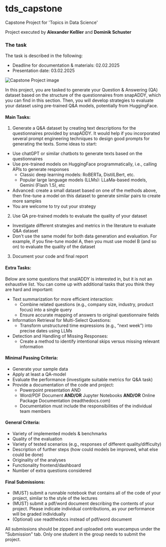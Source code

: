 # tds_capstone
Capstone Project for 'Topics in Data Science' 

Project executed by **Alexander Keßler** and **Dominik Schuster**

### The task
The task is described in the following:

* Deadline for documentation & materials: 02.02.2025
* Presentation date: 03.02.2025

![Capstone Project image](https://wuecampus.uni-wuerzburg.de/moodle/pluginfile.php/4893180/course/section/764369/image.png)

In this project, you are tasked to generate your Question & Answering (QA) dataset based on the structure of the questionnaires from snapADDY, which you can find in this section. Then, you will develop strategies to evaluate your dataset using pre-trained Q&A models, potentially from HuggingFace. 

#### **Main Tasks:**

1. Generate a Q&A dataset by creating text descriptions for the questionnaires provided by snapADDY. It would help if you incorporated several prompt engineering techniques to design good prompts for generating the texts. Some ideas to start:
* Use chatGPT or similar chatbots to generate texts based on the questionnaires
* Use pre-trained models on HuggingFace programmatically, i.e., calling APIs to generate responses
  * Classic deep learning models: RoBERTa, DistilLBert, etc.
  * Popular large language models (LLMs): LLaMa-based models, Gemini (Flash 1.5), etc
* Advanced: create a small dataset based on one of the methods above, then fine-tune a model on this dataset to generate similar pairs to create more samples
* You are welcome to try out your strategy
2. Use QA pre-trained models to evaluate the quality of your dataset
* Investigate different strategies and metrics in the literature to evaluate Q&A dataset
* Don't use the same model for both data generation and evaluation. For example, if you fine-tune model A, then you must use model B (and so on) to evaluate the quality of the dataset
3. Document your code and final report

#### **Extra Tasks:**

Below are some questions that snalADDY is interested in, but it is not an exhaustive list. You can come up with additional tasks that you think they are hard and important:

* Text summarization for more efficient interaction:
  * Combine related questions (e.g., company size, industry, product focus) into a single query
  * Ensure accurate mapping of answers to original questionnaire fields
* Information Retrieval for Multi-Select Questions:
  * Transform unstructured time expressions (e.g., “next week”) into precise dates using LLMs
* Detection and Handling of Missing Responses:
  * Create a method to identify intentional skips versus missing relevant information

#### **Minimal Passing Criteria:**

* Generate your sample data
* Apply at least a QA-model
* Evaluate the performance (investigate suitable metrics for Q&A task)
* Provide a documentation of the code and project:
  * Powerpoint presentation AND
  * Word/PDF Document **AND/OR** Jupyter Notebooks **AND/OR** Online Package Documentation (readthedocs.com)
  * Documentation must include the responsibilities of the individual team members

#### **General Criteria:**

* Variety of implemented models & benchmarks
* Quality of the evaluation
* Variety of tested scenarios (e.g., responses of different quality/difficulty)
* Description of further steps (how could models be improved, what else could be done)
* Originality of the analyses
* Functionality frontend/dashboard
* Number of extra questions considered

#### **Final Submissions:**

* (MUST) submit a runnable notebook that contains all of the code of your project, similar to the style of the lectures
* (MUST) submit a pdf/word document describing the contents of your project. Please indicate individual contributions, as your performance will be graded individually 
* (Optional) use readthedocs instead of pdf/word document

All submissions should be zipped and uploaded onto wuecampus under the "Submission" tab. Only one student in the group needs to submit the project.
